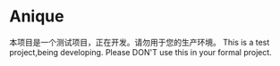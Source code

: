 # Anique
本项目是一个测试项目，正在开发。请勿用于您的生产环境。
This is a test project,being developing. Please DON'T use this in your formal project.
